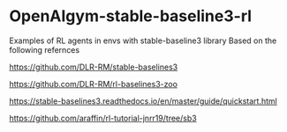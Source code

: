 # OpenAIgym-stable-baseline3-rl
Examples of RL agents in envs with stable-baseline3 library
Based on the following refernces

https://github.com/DLR-RM/stable-baselines3

https://github.com/DLR-RM/rl-baselines3-zoo

https://stable-baselines3.readthedocs.io/en/master/guide/quickstart.html

https://github.com/araffin/rl-tutorial-jnrr19/tree/sb3
